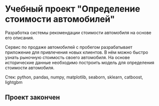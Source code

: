 # Учебный проект "Определение стоимости автомобилей"
Разработка системы рекомендации стоимости автомобиля на основе его описания.

Сервис по продаже автомобилей с пробегом  разрабатывает приложение для привлечения новых клиентов. В нём можно быстро узнать рыночную стоимость своего автомобиля. На основе исторические данные необходимо построить модель для определения стоимости автомобиля.

Стек: python, pandas, numpy, matplotlib, seaborn, sklearn, catboost, lightgbm

## Проект закончен
